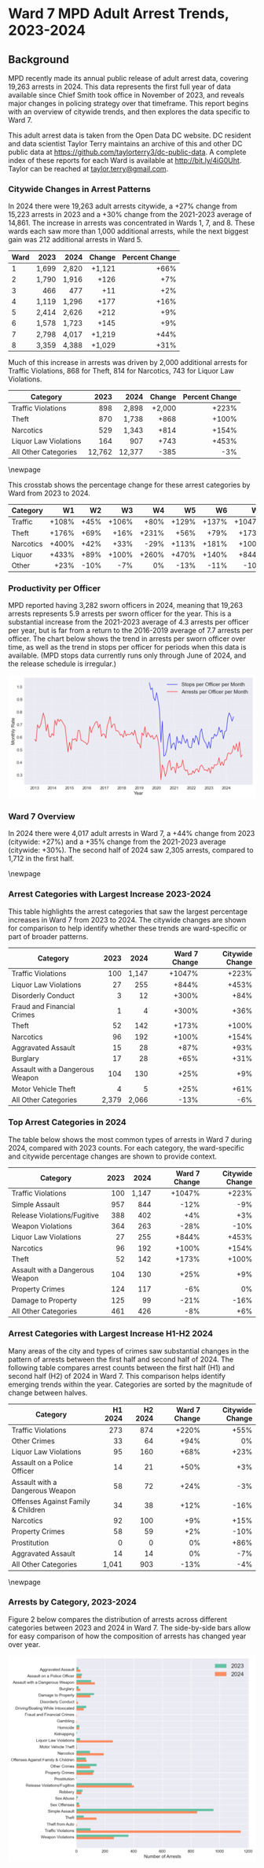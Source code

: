 # Ward 7 MPD Adult Arrest Trends, 2023-2024

## Background

MPD recently made its annual public release of adult arrest data, covering 19,263 arrests in 2024. This data represents the first full year of data available since Chief Smith took office in November of 2023, and reveals major changes in policing strategy over that timeframe. This report begins with an overview of citywide trends, and then explores the data specific to Ward 7.

This adult arrest data is taken from the Open Data DC website. DC resident and data scientist Taylor Terry maintains an archive of this and other DC public data at https://github.com/taylorterry3/dc-public-data. A complete index of these reports for each Ward is available at http://bit.ly/4iG0Uht. Taylor can be reached at taylor.terry@gmail.com.

### Citywide Changes in Arrest Patterns

In 2024 there were 19,263 adult arrests citywide, a +27% change from 15,223 arrests in 2023 and a +30% change from the 2021-2023 average of 14,861. The increase in arrests was concentrated in Wards 1, 7, and 8. These wards each saw more than 1,000 additional arrests, while the next biggest gain was 212 additional arrests in Ward 5.

| Ward | 2023 | 2024 | Change | Percent Change |
|------|------:|------:|--------:|---------------:|
| 1 | 1,699 | 2,820 | +1,121 | +66% |
| 2 | 1,790 | 1,916 | +126 | +7% |
| 3 | 466 | 477 | +11 | +2% |
| 4 | 1,119 | 1,296 | +177 | +16% |
| 5 | 2,414 | 2,626 | +212 | +9% |
| 6 | 1,578 | 1,723 | +145 | +9% |
| 7 | 2,798 | 4,017 | +1,219 | +44% |
| 8 | 3,359 | 4,388 | +1,029 | +31% |

Much of this increase in arrests was driven by 2,000 additional arrests for Traffic Violations, 868 for Theft, 814 for Narcotics, 743 for Liquor Law Violations. 

| Category | 2023 | 2024 | Change | Percent Change |
|----------|------:|------:|--------:|---------------:|
| Traffic Violations | 898 | 2,898 | +2,000 | +223% |
| Theft | 870 | 1,738 | +868 | +100% |
| Narcotics | 529 | 1,343 | +814 | +154% |
| Liquor Law Violations | 164 | 907 | +743 | +453% |
| All Other Categories | 12,762 | 12,377 | -385 | -3% |

\newpage

This crosstab shows the percentage change for these arrest categories by Ward from 2023 to 2024.

|Category| W1 | W2 | W3 | W4 | W5 | W6 | W7 | W8 |
|--------|---:|---:|---:|---:|---:|---:|---:|----:|
| Traffic | +108% | +45% | +106% | +80% | +129% | +137% | +1047% | +211% |
| Theft | +176% | +69% | +16% | +231% | +56% | +79% | +173% | +89% |
| Narcotics | +400% | +42% | +33% | -29% | +113% | +181% | +100% | +229% |
| Liquor | +433% | +89% | +100% | +260% | +470% | +140% | +844% | +1369% |
| Other | +23% | -10% | -7% | 0% | -13% | -11% | -10% | +4% |

### Productivity per Officer

MPD reported having 3,282 sworn officers in 2024, meaning that 19,263 arrests represents 5.9 arrests per sworn officer for the year. This is a substantial increase from the 2021-2023 average of 4.3 arrests per officer per year, but is far from a return to the 2016-2019 average of 7.7 arrests per officer. The chart below shows the trend in arrests per sworn officer over time, as well as the trend in stops per officer for periods when this data is available. (MPD stops data currently runs only through June of 2024, and the release schedule is irregular.)

![Arrests and Stops per Officer](citywide_officer_trends.png)

### Ward 7 Overview

In 2024 there were 4,017 adult arrests in Ward 7, a +44% change from 2023 (citywide: +27%) and a +35% change from the 2021-2023 average (citywide: +30%). The second half of 2024 saw 2,305 arrests, compared to 1,712 in the first half.


\newpage
### Arrest Categories with Largest Increase 2023-2024
This table highlights the arrest categories that saw the largest percentage increases in Ward 7 from 2023 to 2024. The citywide changes are shown for comparison to help identify whether these trends are ward-specific or part of broader patterns.

| Category | 2023 | 2024 | Ward 7 Change | Citywide Change |
|----------|------:|------:|---------:|----------------:|
| Traffic Violations | 100 | 1,147 | +1047% | +223% |
| Liquor Law Violations | 27 | 255 | +844% | +453% |
| Disorderly Conduct | 3 | 12 | +300% | +84% |
| Fraud and Financial Crimes | 1 | 4 | +300% | +36% |
| Theft | 52 | 142 | +173% | +100% |
| Narcotics | 96 | 192 | +100% | +154% |
| Aggravated Assault | 15 | 28 | +87% | +93% |
| Burglary | 17 | 28 | +65% | +31% |
| Assault with a Dangerous Weapon | 104 | 130 | +25% | +9% |
| Motor Vehicle Theft | 4 | 5 | +25% | +61% |
| All Other Categories | 2,379 | 2,066 | -13% | -6% |
### Top Arrest Categories in 2024
The table below shows the most common types of arrests in Ward 7 during 2024, compared with 2023 counts. For each category, the ward-specific and citywide percentage changes are shown to provide context.

| Category | 2023 | 2024 | Ward 7 Change | Citywide Change |
|----------|------:|------:|---------:|----------------:|
| Traffic Violations | 100 | 1,147 | +1047% | +223% |
| Simple Assault | 957 | 844 | -12% | -9% |
| Release Violations/Fugitive | 388 | 402 | +4% | +3% |
| Weapon Violations | 364 | 263 | -28% | -10% |
| Liquor Law Violations | 27 | 255 | +844% | +453% |
| Narcotics | 96 | 192 | +100% | +154% |
| Theft | 52 | 142 | +173% | +100% |
| Assault with a Dangerous Weapon | 104 | 130 | +25% | +9% |
| Property Crimes | 124 | 117 | -6% | 0% |
| Damage to Property | 125 | 99 | -21% | -16% |
| All Other Categories | 461 | 426 | -8% | +6% |

### Arrest Categories with Largest Increase H1-H2 2024
Many areas of the city and types of crimes saw substantial changes in the pattern of arrests between the first half and second half of 2024. The following table compares arrest counts between the first half (H1) and second half (H2) of 2024 in Ward 7. This comparison helps identify emerging trends within the year. Categories are sorted by the magnitude of change between halves.

| Category | H1 2024 | H2 2024 | Ward 7 Change | Citywide Change |
|----------|---------:|---------:|---------:|----------------:|
| Traffic Violations | 273 | 874 | +220% | +55% |
| Other Crimes | 33 | 64 | +94% | 0% |
| Liquor Law Violations | 95 | 160 | +68% | +23% |
| Assault on a Police Officer | 14 | 21 | +50% | +3% |
| Assault with a Dangerous Weapon | 58 | 72 | +24% | -3% |
| Offenses Against Family & Children | 34 | 38 | +12% | -16% |
| Narcotics | 92 | 100 | +9% | +15% |
| Property Crimes | 58 | 59 | +2% | -10% |
| Prostitution | 0 | 0 | 0% | +86% |
| Aggravated Assault | 14 | 14 | 0% | -7% |
| All Other Categories | 1,041 | 903 | -13% | -4% |

\newpage
### Arrests by Category, 2023-2024
Figure 2 below compares the distribution of arrests across different categories between 2023 and 2024 in Ward 7. The side-by-side bars allow for easy comparison of how the composition of arrests has changed year over year.

![Arrests by category](ward_7_categories.png)
